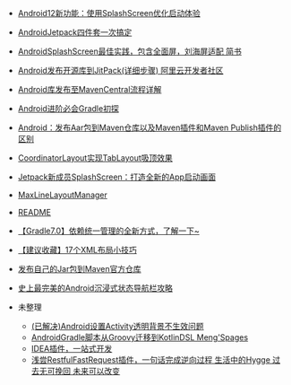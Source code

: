 - [Android12新功能：使用SplashScreen优化启动体验](Android12新功能：使用SplashScreen优化启动体验.md)
- [AndroidJetpack四件套一次搞定](AndroidJetpack四件套一次搞定.md)
- [AndroidSplashScreen最佳实践，包含全面屏，刘海屏适配 简书](AndroidSplashScreen最佳实践，包含全面屏，刘海屏适配-简书.md)
- [Android发布开源库到JitPack(详细步骤) 阿里云开发者社区](Android发布开源库到JitPack(详细步骤)-阿里云开发者社区.md)
- [Android库发布至MavenCentral流程详解](Android库发布至MavenCentral流程详解.md)
- [Android进阶必会Gradle初探](Android进阶必会Gradle初探.md)
- [Android：发布Aar包到Maven仓库以及Maven插件和Maven Publish插件的区别](Android：发布aar包到maven仓库以及maven插件和maven-publish插件的区别.md)
- [CoordinatorLayout实现TabLayout吸顶效果](CoordinatorLayout实现TabLayout吸顶效果.md)
- [Jetpack新成员SplashScreen：打造全新的App启动画面](Jetpack新成员SplashScreen：打造全新的App启动画面.md)
- [MaxLineLayoutManager](MaxLineLayoutManager.md)
- [README](README.md)
- [【Gradle7.0】依赖统一管理的全新方式，了解一下~](【Gradle7.0】依赖统一管理的全新方式，了解一下~.md)
- [【建议收藏】17个XML布局小技巧](【建议收藏】17个XML布局小技巧.md)
- [发布自己的Jar包到Maven官方仓库](发布自己的jar包到Maven官方仓库.md)
- [史上最完美的Android沉浸式状态导航栏攻略](史上最完美的Android沉浸式状态导航栏攻略.md)

- 未整理
  - [(已解决)Android设置Activity透明背景不生效问题](未整理/(已解决)Android设置Activity透明背景不生效问题.md)
  - [AndroidGradle脚本从Groovy迁移到KotlinDSL Meng'Spages](未整理/AndroidGradle脚本从Groovy迁移到KotlinDSL-Meng'spages.md)
  - [IDEA插件，一站式开发](未整理/IDEA插件，一站式开发.md)
  - [浅尝RestfulFastRequest插件，一句话完成逆向过程 生活中的Hygge 过去无可挽回 未来可以改变](未整理/浅尝RestfulFastRequest插件，一句话完成逆向过程-生活中的Hygge-过去无可挽回-未来可以改变.md)
